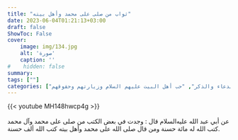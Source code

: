 ```yaml
---
title: "ثواب من صلى على محمد وأهل بيته"
date: 2023-06-04T01:21:13+03:00
draft: false
ShowToc: False
cover:
    image: img/134.jpg
    alt: 'صورة'
    caption: ''
#    hidden: false
summary: 
tags: [""]
categories: ["الدعاء والذكر", "حب أهل البيت عليهم السلام وزيارتهم وحقوقهم"]
---
```

{{< youtube MH148hwcp4g >}}  
 <br>
عن أبي عبد الله عليه‌السلام قال : وجدت في بعض
الكتب من صلى على محمد وآل محمد كتب الله له مائة حسنة ومن قال 
صلى الله على محمد وأهل بيته كتب الله ألف حسنة.

